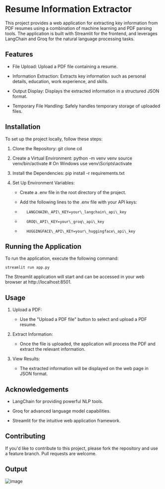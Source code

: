 Resume Information Extractor
============================

This project provides a web application for extracting key information from PDF resumes using a combination of machine learning and PDF parsing tools. The application is built with Streamlit for the frontend, and leverages LangChain and Groq for the natural language processing tasks.

Features
--------

*   File Upload: Upload a PDF file containing a resume.
    
*   Information Extraction: Extracts key information such as personal details, education, work experience, and skills.
    
*   Output Display: Displays the extracted information in a structured JSON format.
    
*   Temporary File Handling: Safely handles temporary storage of uploaded files.
    

Installation
------------

To set up the project locally, follow these steps:

1.  Clone the Repository: git clone cd
    
2.  Create a Virtual Environment: python -m venv venv source venv/bin/activate # On Windows use venv\\Scripts\\activate
    
3.  Install the Dependencies: pip install -r requirements.txt
    
4.  Set Up Environment Variables:
    
    *   Create a .env file in the root directory of the project.
        
    *   Add the following lines to the .env file with your API keys:
    *        LANGCHAIN\_API\_KEY=your\_langchain\_api\_key
    *        GROQ\_API\_KEY=your\_groq\_api\_key
    *        HUGGINGFACE\_API\_KEY=your\_huggingface\_api\_key
        

Running the Application
-----------------------

To run the application, execute the following command:

    streamlit run app.py

The Streamlit application will start and can be accessed in your web browser at http://localhost:8501.


Usage
-----

1.  Upload a PDF:
    
    *   Use the "Upload a PDF file" button to select and upload a PDF resume.
        
2.  Extract Information:
    
    *   Once the file is uploaded, the application will process the PDF and extract the relevant information.
        
3.  View Results:
    
    *   The extracted information will be displayed on the web page in JSON format.
        

Acknowledgements
----------------

*   LangChain for providing powerful NLP tools.
    
*   Groq for advanced language model capabilities.
    
*   Streamlit for the intuitive web application framework.
    

Contributing
------------

If you'd like to contribute to this project, please fork the repository and use a feature branch. Pull requests are welcome.


Output
------------

![image](https://github.com/user-attachments/assets/163701df-9b6f-4111-bd7b-d6c238aa86f9)

